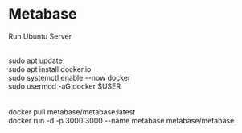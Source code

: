 # Metabase

Run Ubuntu Server<br><br>

sudo apt update<br>
sudo apt install docker.io<br>
sudo systemctl enable --now docker<br>
sudo usermod -aG docker $USER<br>
<br><br>
docker pull metabase/metabase:latest<br>
docker run -d -p 3000:3000 --name metabase metabase/metabase<br>
